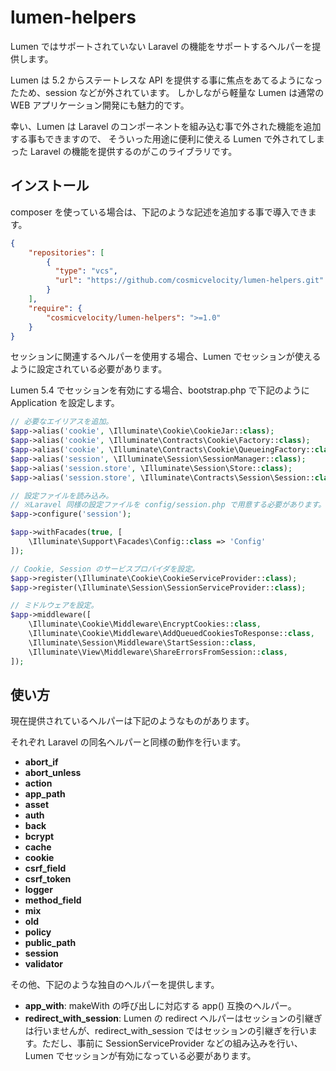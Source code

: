 # lumen-helpers
Lumen ではサポートされていない Laravel の機能をサポートするヘルパーを提供します。

Lumen は 5.2 からステートレスな API を提供する事に焦点をあてるようになったため、session などが外されています。
しかしながら軽量な Lumen は通常の WEB アプリケーション開発にも魅力的です。

幸い、Lumen は Laravel のコンポーネントを組み込む事で外された機能を追加する事もできますので、
そういった用途に便利に使える Lumen で外されてしまった Laravel の機能を提供するのがこのライブラリです。

## インストール
composer を使っている場合は、下記のような記述を追加する事で導入できます。

```json
{
    "repositories": [
        {
          "type": "vcs",
          "url": "https://github.com/cosmicvelocity/lumen-helpers.git"
        }
    ],
    "require": {
        "cosmicvelocity/lumen-helpers": ">=1.0"
    }
}
```

セッションに関連するヘルパーを使用する場合、Lumen でセッションが使えるように設定されている必要があります。

Lumen 5.4 でセッションを有効にする場合、bootstrap.php で下記のように Application を設定します。
  
```php
// 必要なエイリアスを追加。
$app->alias('cookie', \Illuminate\Cookie\CookieJar::class);
$app->alias('cookie', \Illuminate\Contracts\Cookie\Factory::class);
$app->alias('cookie', \Illuminate\Contracts\Cookie\QueueingFactory::class);
$app->alias('session', \Illuminate\Session\SessionManager::class);
$app->alias('session.store', \Illuminate\Session\Store::class);
$app->alias('session.store', \Illuminate\Contracts\Session\Session::class);

// 設定ファイルを読み込み。
// ※Laravel 同様の設定ファイルを config/session.php で用意する必要があります。
$app->configure('session');

$app->withFacades(true, [
    \Illuminate\Support\Facades\Config::class => 'Config'
]);

// Cookie, Session のサービスプロバイダを設定。
$app->register(\Illuminate\Cookie\CookieServiceProvider::class);
$app->register(\Illuminate\Session\SessionServiceProvider::class);

// ミドルウェアを設定。
$app->middleware([
    \Illuminate\Cookie\Middleware\EncryptCookies::class,
    \Illuminate\Cookie\Middleware\AddQueuedCookiesToResponse::class,
    \Illuminate\Session\Middleware\StartSession::class,
    \Illuminate\View\Middleware\ShareErrorsFromSession::class,
]);
```

## 使い方
現在提供されているヘルパーは下記のようなものがあります。

それぞれ Laravel の同名ヘルパーと同様の動作を行います。

- **abort_if**
- **abort_unless**
- **action**
- **app_path**
- **asset**
- **auth**
- **back**
- **bcrypt**
- **cache**
- **cookie**
- **csrf_field**
- **csrf_token**
- **logger**
- **method_field**
- **mix**
- **old**
- **policy**
- **public_path**
- **session**
- **validator**

その他、下記のような独自のヘルパーを提供します。

- **app_with**: makeWith の呼び出しに対応する app() 互換のヘルパー。
- **redirect_with_session**: Lumen の redirect ヘルパーはセッションの引継ぎは行いませんが、redirect_with_session ではセッションの引継ぎを行います。ただし、事前に SessionServiceProvider などの組み込みを行い、Lumen でセッションが有効になっている必要があります。
